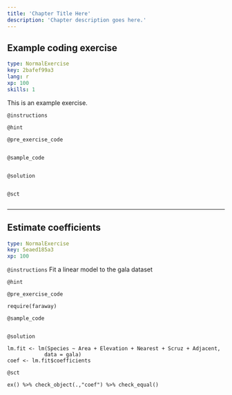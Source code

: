 ```yaml
---
title: 'Chapter Title Here'
description: 'Chapter description goes here.'
---
```


## Example coding exercise

```yaml
type: NormalExercise
key: 2bafef99a3
lang: r
xp: 100
skills: 1
```

This is an example exercise.

`@instructions`


`@hint`


`@pre_exercise_code`
```{r}

```

`@sample_code`
```{r}

```

`@solution`
```{r}

```

`@sct`
```{r}

```

---

## Estimate coefficients

```yaml
type: NormalExercise
key: 5eaed185a3
xp: 100
```



`@instructions`
Fit a linear model to the gala dataset

`@hint`


`@pre_exercise_code`
```{r}
require(faraway)
```

`@sample_code`
```{r}

```

`@solution`
```{r}
lm.fit <- lm(Species ~ Area + Elevation + Nearest + Scruz + Adjacent, 
            data = gala)
coef <- lm.fit$coefficients
```

`@sct`
```{r}
ex() %>% check_object(.,"coef") %>% check_equal() 

```
